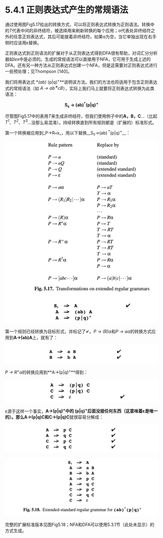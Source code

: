 # 5.4.1 正则表达式产生的常规语法

通过使用图Fig5.17给出的转换方式，可以将正则表达式转换为正则语法。转换中的*T*代表中间的非终结符，被选择用来刷新转换的每个应用；α代表处非终结符之外的任意正则表达式，其后可能接着非终结符。如果α为空，当它单独出现在右手侧时应该用ε替换。

正则表达式到正则语法的扩展对于从正则表达式得到DFA很有帮助，对词汇分分析器如*lex*中是必须的。生成的常规语法可以直接用于NFA，它可用于生成上述的DFA。还有另一种方法从正则表达式创建一个NFA，但是这需要对正则表达式进行一些预处理；见Thompson [140]。

我们将用表达式 **(ab)<sup>* </sup>(p|q)<sup>+</sup>**说明该方法。我们的方法也将适用于包含正则表达式的常规语法（如 *A → ab<sup>∗</sup>cB*），实际上我们马上就要将正则表达式转换为此类语法：

**<center>S<sub>s</sub> -> (ab)<sup>*</sup>(p|q)<sup>+</sup></center>**

尽管图Fig5.17中的表用*T*来生成非终结符，但我们使用例子中的**A，B，C**...（比起*T<sup>1</sup>*、*T<sup>2</sup>*、*T<sup>3</sup>*...没那么易混淆）。持续转换直到所有规则都是（扩展的）标准形式。

第一个转换被应用到_P→R<sub>*</sub>α_，用以下替换__S<sub>s</sub>->(ab)<sup> *</sup>(p|q)<sup>+</sup>__：

![图1](../../img/5.4.1_1-Fig.5.17.png)

第一个规则已经转换为目标形式，并标记了✔。*P → (R)α*和*P → aα*的转换方式应用到**A->(ab)A**上，就有了：

![图2](../../img/5.4.1_2.png)

*P → R<sup>+</sup>α*的转换应用到**A->(p|q)<sup>+</sup>**得到：

![图3](../../img/5.4.1_3.png)

ε源于这样一个事实，**A->(p|q)<sup>+</sup>**中的 **(p|q)<sup>+</sup>**后面没接任何东西（这意味着ε是唯一的）。那么**A->(p|q)C**和**C->(p|q)C**就很容易分解成：

![图4](../../img/5.4.1_4.png)

![图5](../../img/5.4.1_5-Fig.5.18.png)

完整的扩展标准版本见图Fig5.18；NFA和DFA可以使用5.3.1节（此处未显示）的方式生成。